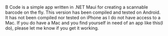 B Code is a simple app written in .NET Maui for creating a scannable barcode on the fly.
This version has been compiled and tested on Android.
It has not been compiled nor tested on iPhone as I do not have access to a Mac.
If you do have a Mac and you find yourself in need of an app like this(I do), please let me know if you get it working.

